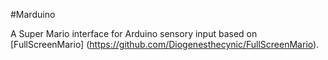 #Marduino

A Super Mario interface for Arduino sensory input based on [FullScreenMario] (https://github.com/Diogenesthecynic/FullScreenMario).
